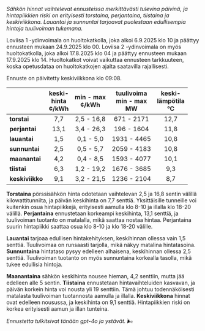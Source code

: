 *Sähkön hinnat vaihtelevat ennusteissa merkittävästi tulevina päivinä, ja hintapiikkien riski on erityisesti torstaina, perjantaina, tiistaina ja keskiviikkona. Lauantai ja sunnuntai tarjoavat puolestaan edullisempia hintoja tuulivoiman tukemana.*

Loviisa 1 -ydinvoimala on huoltokatkolla, joka alkoi 6.9.2025 klo 10 ja päättyy ennusteen mukaan 24.9.2025 klo 00. Loviisa 2 -ydinvoimala on myös huoltokatkolla, joka alkoi 17.8.2025 klo 04 ja päättyy ennusteen mukaan 17.9.2025 klo 14. Huoltokatkot voivat vaikuttaa ennusteen tarkkuuteen, koska opetusdataa on huoltokatkojen ajalta saatavilla rajallisesti.

Ennuste on päivitetty keskiviikkona klo 09:08.

|            | keski-<br>hinta<br>¢/kWh | min - max<br>¢/kWh | tuulivoima<br>min - max<br>MW | keski-<br>lämpötila<br>°C |
|:-----------|:----------------:|:----------------:|:-------------:|:-------------:|
| **torstai**  |        7,7       |      2,5 - 16,8     |   671 - 2171  |     12,7      |
| **perjantai** |       13,1       |      3,4 - 26,3     |   196 - 1604  |     11,8      |
| **lauantai** |        1,5       |      0,1 - 5,0      |   1931 - 4465 |     10,8      |
| **sunnuntai** |        2,5       |      0,5 - 5,7      |   2059 - 4183 |     10,8      |
| **maanantai** |        4,2       |      0,4 - 8,5      |   1593 - 4077 |     10,1      |
| **tiistai**  |        6,3       |      1,2 - 19,2     |   1676 - 3685 |      9,3      |
| **keskiviikko** |      9,1       |      3,2 - 21,5     |   1236 - 2104 |      8,7      |

**Torstaina** pörssisähkön hinta odotetaan vaihtelevan 2,5 ja 16,8 sentin välillä kilowattitunnilta, ja päivän keskihinta on 7,7 senttiä. Yksittäisille tunneille voi kuitenkin osua hintapiikkejä, erityisesti aamulla klo 8-10 ja illalla klo 18-20 välillä. **Perjantaina** ennustetaan korkeampi keskihinta, 13,1 senttiä, ja tuulivoiman tuotanto on matalalla, mikä saattaa nostaa hintaa. Perjantaina suurin hintapiikki saattaa osua klo 8-10 ja klo 18-20 välille.

**Lauantai** tarjoaa edullisen hintakehityksen, keskihinnan ollessa vain 1,5 senttiä. Tuulivoimaa on runsaasti tarjolla, mikä näkyy matalina hintatasoina. **Sunnuntaina** hintataso pysyy edelleen alhaisena, keskihinnan ollessa 2,5 senttiä. Tuulivoiman tuotanto on myös sunnuntaina korkealla tasolla, mikä tukee edullisia hintoja.

**Maanantaina** sähkön keskihinta nousee hieman, 4,2 senttiin, mutta jää edelleen alle 5 sentin. **Tiistaina** ennustetaan hintavaihteluiden kasvavan, ja päivän korkein hinta voi nousta yli 19 senttiin. Tämä johtuu todennäköisesti matalasta tuulivoiman tuotannosta aamulla ja illalla. **Keskiviikkona** hinnat ovat edelleen nousussa, ja keskihinta on 9,1 senttiä. Hintapiikkien riski on korkea erityisesti aamun ja illan tunteina.

*Ennustetta tulkitsivat tänään gpt-4o ja ystävät.* 🌬️
